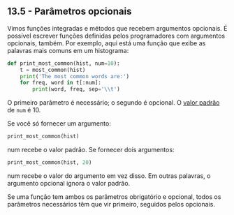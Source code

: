 ## 13.5 - Parâmetros opcionais

Vimos funções integradas e métodos que recebem argumentos opcionais. É possível escrever funções definidas pelos programadores com argumentos opcionais, também. Por exemplo, aqui está uma função que exibe as palavras mais comuns em um histograma:

```python
def print_most_common(hist, num=10):
    t = most_common(hist)
    print('The most common words are:')
    for freq, word in t[:num]:
        print(word, freq, sep='\\t')
```

O primeiro parâmetro é necessário; o segundo é opcional. O [valor padrão](11-glossario.md#valor-padrão) de `num` é 10.

Se você só fornecer um argumento:

```python
print_most_common(hist)
```

num recebe o valor padrão. Se fornecer dois argumentos:

```python
print_most_common(hist, 20)
```

num recebe o valor do argumento em vez disso. Em outras palavras, o argumento opcional ignora o valor padrão.

Se uma função tem ambos os parâmetros obrigatório e opcional, todos os parâmetros necessários têm que vir primeiro, seguidos pelos opcionais.
